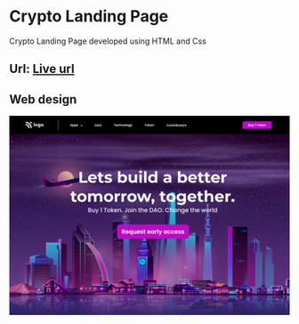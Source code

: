 # Crypto Landing Page

Crypto Landing  Page developed using HTML and Css

## Url: [Live url](https://5-crypto-page.netlify.app/)

## Web design

![Web Design](./5.png)


